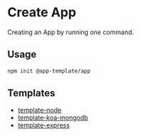 # Create App

Creating an App by running one command.

## Usage

```bash
npm init @app-template/app
```

## Templates

- [template-node](https://github.com/web-app-template/template-node-typescript)
- [template-koa-mongodb](https://github.com/web-app-template/template-express-typescript)
- [template-express](https://github.com/web-app-template/template-express-typescript)
